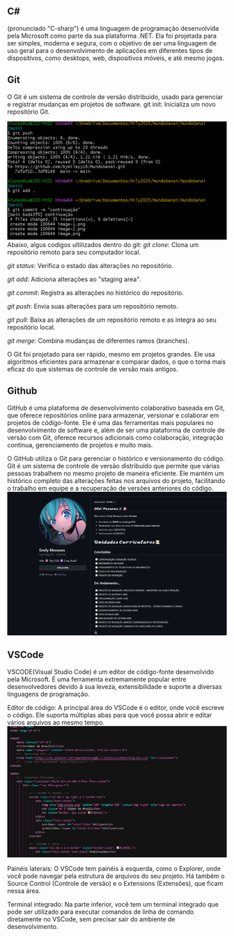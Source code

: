 ## C#
 (pronunciado "C-sharp") é uma linguagem de programação desenvolvida pela Microsoft 
como parte da sua plataforma .NET. 
Ela foi projetada para ser simples, moderna e segura, 
com o objetivo de ser uma linguagem de uso geral para o 
desenvolvimento de aplicações em diferentes tipos de dispositivos, 
como desktops, web, dispositivos móveis, e até mesmo jogos. 

## Git
O Git é um sistema de controle de versão distribuído, 
usado para gerenciar e registrar mudanças em projetos de software.
git init: Inicializa um novo repositório Git.

![alt text](image-3.png)
Abaixo, algus codigos ultilizados dentro do git:
*git clone*: Clona um repositório remoto para seu computador local.

*git status*: Verifica o estado das alterações no repositório.

*git add*: Adiciona alterações ao "staging area".

*git commit*: Registra as alterações no histórico do repositório.

*git push*: Envia suas alterações para um repositório remoto.

*git pull*: Baixa as alterações de um repositório remoto e as integra ao seu repositório local.

*git merge*: Combina mudanças de diferentes ramos (branches).

O Git foi projetado para ser rápido, mesmo em projetos grandes. 
Ele usa algoritmos eficientes para armazenar e comparar dados, 
o que o torna mais eficaz do que sistemas de controle de versão mais antigos.

## Github

GitHub é uma plataforma de desenvolvimento colaborativo baseada em Git, 
que oferece repositórios online para armazenar, versionar e colaborar em projetos de código-fonte. 
Ele é uma das ferramentas mais populares no desenvolvimento de software e, 
além de ser uma plataforma de controle de versão com Git, oferece recursos adicionais como colaboração, 
integração contínua, gerenciamento de projetos e muito mais.

O GitHub utiliza o Git para gerenciar o histórico e versionamento do código. 
Git é um sistema de controle de versão distribuído que permite que várias pessoas trabalhem no mesmo projeto de maneira eficiente.
Ele mantém um histórico completo das alterações feitas nos arquivos do projeto, 
facilitando o trabalho em equipe e a recuperação de versões anteriores do código.
![alt text](image.png)

## VSCode 

VSCODE(Visual Studio Code) é um editor de código-fonte desenvolvido pela Microsoft. 
É uma ferramenta extremamente popular entre desenvolvedores devido à sua leveza, 
extensibilidade e suporte a diversas linguagens de programação. 

Editor de código: A principal área do VSCode é o editor, 
onde você escreve o código. Ele suporta múltiplas abas para que você possa abrir e editar vários arquivos ao mesmo tempo.
![alt text](image-2.png)

Painéis laterais: O VSCode tem painéis à esquerda, como o Explorer, 
onde você pode navegar pela estrutura de arquivos do seu projeto. 
Há também o Source Control (Controle de versão) e o Extensions (Extensões), que ficam nessa área.

Terminal integrado: Na parte inferior, você tem um terminal
 integrado que pode ser utilizado para executar comandos de linha de comando diretamente no VSCode, 
 sem precisar sair do ambiente de desenvolvimento.